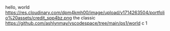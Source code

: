 hello, world
https://res.cloudinary.com/dpm4kmh00/image/upload/v1714263504/portfolio%20assets/credit_spp4bz.png
the classic
https://github.com/ashlynmay/vscodespace/tree/main/ps1/world
c
1
